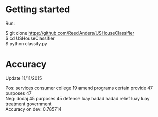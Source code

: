 Getting started
=========

Run:

$ git clone https://github.com/ReedAnders/USHouseClassifier  
$ cd USHouseClassifier  
$ python classify.py  

Accuracy
=========

Update 11/11/2015

Pos: services consumer college 19 amend programs certain provide 47 purposes 47  
Neg: dodaj 45 purposes 45 defense luay hadad hadad relief luay luay treatment government  
Accuracy on dev: 0.785714  


